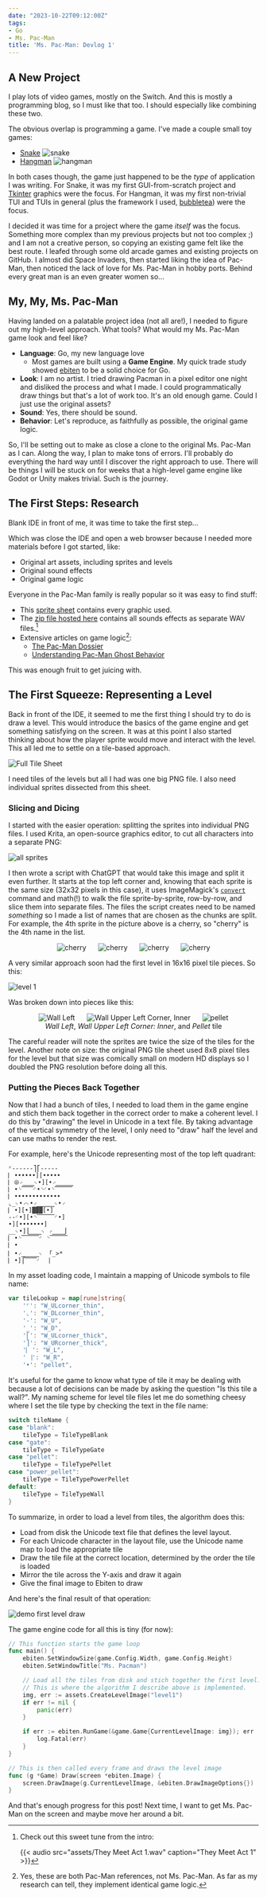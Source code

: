 ```yaml
---
date: "2023-10-22T09:12:00Z"
tags:
- Go
- Ms. Pac-Man
title: 'Ms. Pac-Man: Devlog 1'
---
```


## A New Project
I play lots of video games, mostly on the Switch. And this is mostly a programming blog, so I must like that too. I should especially like combining these two.

The obvious overlap is programming a game. I've made a couple small toy games:
- [Snake](https://github.com/braheezy/snakePy)
![snake](assets/snake-end.png)
- [Hangman](https://github.com/braheezy/hangman)
![hangman](assets/light-demo-hangman.png)

In both cases though, the game just happened to be the *type* of application I was writing. For Snake, it was my first GUI-from-scratch project and [Tkinter](https://www.wikiwand.com/en/Tkinter) graphics were the focus. For Hangman, it was my first non-trivial TUI and TUIs in general (plus the framework I used, [bubbletea](https://github.com/charmbracelet/bubbletea)) were the focus.

I decided it was time for a project where the game *itself* was the focus. Something more complex than my previous projects but not too complex ;) and I am not a creative person, so copying an existing game felt like the best route. I leafed through some old arcade games and existing projects on GitHub. I almost did Space Invaders, then started liking the idea of Pac-Man, then noticed the lack of love for Ms. Pac-Man in hobby ports. Behind every great man is an even greater women so...

## My, My, Ms. Pac-Man
Having landed on a palatable project idea (not all are!), I needed to figure out my high-level approach. What tools? What would my Ms. Pac-Man game look and feel like?

- **Language**: Go, my new language love
    - Most games are built using a **Game Engine**. My quick trade study showed [ebiten](https://ebitengine.org/) to be a solid choice for Go.
- **Look**: I am no artist. I tried drawing Pacman in a pixel editor one night and disliked the process and what I made. I could programmatically draw things but that's a lot of work too. It's an old enough game. Could I just use the original assets?
- **Sound**: Yes, there should be sound.
- **Behavior**: Let's reproduce, as faithfully as possible, the original game logic.

So, I'll be setting out to make as close a clone to the original Ms. Pac-Man as I can. Along the way, I plan to make tons of errors. I'll probably do everything the hard way until I discover the right approach to use. There will be things I will be stuck on for weeks that a high-level game engine like Godot or Unity makes trivial. Such is the journey.

## The First Steps: Research
Blank IDE in front of me, it was time to take the first step...

Which was close the IDE and open a web browser because I needed more materials before I got started, like:
- Original art assets, including sprites and levels
- Original sound effects
- Original game logic

Everyone in the Pac-Man family is really popular so it was easy to find stuff:
- This [sprite sheet](https://www.spriters-resource.com/arcade/mspacman/sheet/21043/) contains every graphic used.
- The [zip file hosted here](https://www.sounds-resource.com/arcade/mspacman/sound/16742/) contains all sounds effects as separate WAV files.[^2]
- Extensive articles on game logic[^1]:
    - [The Pac-Man Dossier](https://www.gamedeveloper.com/design/the-pac-man-dossier)
    - [Understanding Pac-Man Ghost Behavior](https://gameinternals.com/understanding-pac-man-ghost-behavior)

This was enough fruit to get juicing with.

## The First Squeeze: Representing a Level
Back in front of the IDE, it seemed to me the first thing I should try to do is draw a level. This would introduce the basics of the game engine and get something satisfying on the screen. It was at this point I also started thinking about how the player sprite would move and interact with the level. This all led me to settle on a tile-based approach.

![Full Tile Sheet](assets/full-game.png)

I need tiles of the levels but all I had was one big PNG file. I also need individual sprites dissected from this sheet.

### Slicing and Dicing
I started with the easier operation: splitting the sprites into individual PNG files. I used Krita, an open-source graphics editor, to cut all characters into a separate PNG:

![all sprites](assets/all-characters.png)

I then wrote a script with ChatGPT that would take this image and split it even further. It starts at the top left corner and, knowing that each sprite is the same size (32x32 pixels in this case), it uses ImageMagick's [`convert`](https://imagemagick.org/script/convert.php) command and math(!) to walk the file sprite-by-sprite, row-by-row, and slice them into separate files. The files the script creates need to be named *something* so I made a list of names that are chosen as the chunks are split. For example, the 4th sprite in the picture above is a cherry, so "cherry" is the 4th name in the list.

<div style="text-align: center">
    <img src="assets/cherry.png" alt="cherry" style="display: inline-block; margin: 0 10px;">
    <img src="assets/cherry.png" alt="cherry" style="display: inline-block; margin: 0 10px;">
    <img src="assets/cherry.png" alt="cherry" style="display: inline-block; margin: 0 10px;">
    <img src="assets/cherry.png" alt="cherry" style="display: inline-block; margin: 0 10px;">
</div>

A very similar approach soon had the first level in 16x16 pixel tile pieces. So this:

![level 1](assets/pacman-level1.png)

Was broken down into pieces like this:
<figure style="text-align: center">
    <div>
        <img src="assets/W_L.png" alt="Wall Left" style="display: inline-block; margin: 0 10px;">
        <img src="assets/W_ULcorner_inner.png" alt="Wall Upper Left Corner, Inner" style="display: inline-block; margin: 0 10px;">
        <img src="assets/pellet.png" alt="pellet" style="display: inline-block; margin: 0 10px;">
    </div>
    <figcaption><em>Wall Left</em>, <em>Wall Upper Left Corner: Inner</em>, and <em>Pellet</em> tile</figcaption>
</figure>

The careful reader will note the sprites are twice the size of the tiles for the level. Another note on size: the original PNG tile sheet used 8x8 pixel tiles for the level but that size was comically small on modern HD displays so I doubled the PNG resolution before doing all this.

### Putting the Pieces Back Together
Now that I had a bunch of tiles, I needed to load them in the game engine and stich them back together in the correct order to make a coherent level. I do this by "drawing" the level in Unicode in a text file. By taking advantage of the vertical symmetry of the level, I only need to "draw" half the level and can use maths to render the rest.

For example, here's the Unicode representing most of the top left quadrant:

    ⌜------⎤⎡-----
    ⎸••••••][•••••
    ⎸⦾⌌⎽⎽⌍•][•⌌⎽⎽⎽
    ⎸•⌎⎺⎺⌏•⌎⌏•⌎⎺⎺⎺
    ⎸•••••••••••••
    ⌞_⌍•⌌⌍•⌌⎽⎽⎽⌍•⌌
    ⎸•][•]▓▓▓[•]
    --⌏•][•⌎⎺⎺⎺⌏•]
    •][•••••••]
    __⌍•]⎩⎽⎽⌍ ⌌⎽⎽⎭
    ⎸•⌎⎺⎺⎺⌏ ⌎⎺⎺⎺
    ⎸•
    ⎸•⌌⎽⎽⎽⌍ 「_>*
    ⎸•]⎧⎺⎺⌏ ⎹

In my asset loading code, I maintain a mapping of Unicode symbols to file name:

```go
var tileLookup = map[rune]string{
	'⌜': "W_ULcorner_thin",
	'⌞': "W_DLcorner_thin",
	'-': "W_U",
	'_': "W_D",
	'⎡': "W_ULcorner_thick",
	'⎤': "W_URcorner_thick",
	'⎸': "W_L",
	'⎹': "W_R",
	'•': "pellet",
```
It's useful for the game to know what type of tile it may be dealing with because a lot of decisions can be made by asking the question "Is this tile a wall?". My naming scheme for level tile files let me do something cheesy where I set the tile type by checking the text in the file name:
```go
switch tileName {
case "blank":
    tileType = TileTypeBlank
case "gate":
    tileType = TileTypeGate
case "pellet":
    tileType = TileTypePellet
case "power_pellet":
    tileType = TileTypePowerPellet
default:
    tileType = TileTypeWall
}
```

To summarize, in order to load a level from tiles, the algorithm does this:
- Load from disk the Unicode text file that defines the level layout.
- For each Unicode character in the layout file, use the Unicode name map to load the appropriate tile
- Draw the tile file at the correct location, determined by the order the tile is loaded
- Mirror the tile across the Y-axis and draw it again
- Give the final image to Ebiten to draw

And here's the final result of that operation:

![demo first level draw](assets/demo.gif)

The game engine code for all this is tiny (for now):
```go
// This function starts the game loop
func main() {
	ebiten.SetWindowSize(game.Config.Width, game.Config.Height)
	ebiten.SetWindowTitle("Ms. Pacman")

    // Load all the tiles from disk and stich together the first level.
    // This is where the algorithm I describe above is implemented.
	img, err := assets.CreateLevelImage("level1")
	if err != nil {
		panic(err)
	}

	if err := ebiten.RunGame(&game.Game{CurrentLevelImage: img}); err != nil {
		log.Fatal(err)
	}
}

// This is then called every frame and draws the level image
func (g *Game) Draw(screen *ebiten.Image) {
	screen.DrawImage(g.CurrentLevelImage, &ebiten.DrawImageOptions{})
}
```

And that's enough progress for this post! Next time, I want to get Ms. Pac-Man on the screen and maybe move her around a bit.


[^1]: Yes, these are both Pac-Man references, not Ms. Pac-Man. As far as my research can tell, they implement identical game logic.
[^2]: Check out this sweet tune from the intro:

    {{< audio src="assets/They Meet Act 1.wav" caption="They Meet Act 1" >}}
